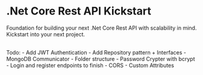 # .Net Core Rest API Kickstart
Foundation for building your next .Net Core Rest API with scalability in mind.
Kickstart into your next project.

<br>
Todo:
- Add JWT Authentication
- Add Repository pattern + Interfaces
- MongoDB Communicator
- Folder structure
- Password Crypter with bcrypt
- Login and register endpoints to finish
- CORS
- Custom Attributes
